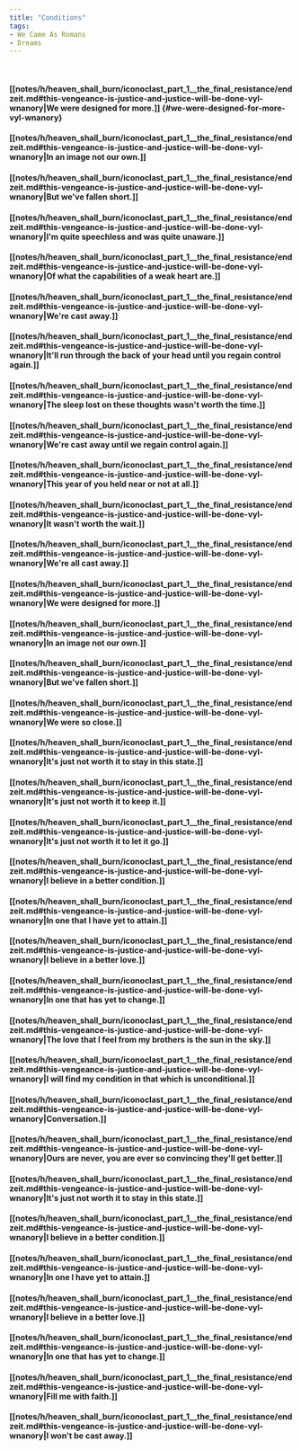 ```yaml
---
title: "Conditions"
tags:
- We Came As Romans
- Dreams
---
```

&nbsp;
#### [[notes/h/heaven_shall_burn/iconoclast_part_1__the_final_resistance/endzeit.md#this-vengeance-is-justice-and-justice-will-be-done-vyl-wnanory|We were designed for more.]] {#we-were-designed-for-more-vyl-wnanory}
#### [[notes/h/heaven_shall_burn/iconoclast_part_1__the_final_resistance/endzeit.md#this-vengeance-is-justice-and-justice-will-be-done-vyl-wnanory|In an image not our own.]]
#### [[notes/h/heaven_shall_burn/iconoclast_part_1__the_final_resistance/endzeit.md#this-vengeance-is-justice-and-justice-will-be-done-vyl-wnanory|But we've fallen short.]]
#### [[notes/h/heaven_shall_burn/iconoclast_part_1__the_final_resistance/endzeit.md#this-vengeance-is-justice-and-justice-will-be-done-vyl-wnanory|I'm quite speechless and was quite unaware.]]
#### [[notes/h/heaven_shall_burn/iconoclast_part_1__the_final_resistance/endzeit.md#this-vengeance-is-justice-and-justice-will-be-done-vyl-wnanory|Of what the capabilities of a weak heart are.]]
#### [[notes/h/heaven_shall_burn/iconoclast_part_1__the_final_resistance/endzeit.md#this-vengeance-is-justice-and-justice-will-be-done-vyl-wnanory|We're cast away.]]
#### [[notes/h/heaven_shall_burn/iconoclast_part_1__the_final_resistance/endzeit.md#this-vengeance-is-justice-and-justice-will-be-done-vyl-wnanory|It'll run through the back of your head until you regain control again.]]
#### [[notes/h/heaven_shall_burn/iconoclast_part_1__the_final_resistance/endzeit.md#this-vengeance-is-justice-and-justice-will-be-done-vyl-wnanory|The sleep lost on these thoughts wasn't worth the time.]]
#### [[notes/h/heaven_shall_burn/iconoclast_part_1__the_final_resistance/endzeit.md#this-vengeance-is-justice-and-justice-will-be-done-vyl-wnanory|We're cast away until we regain control again.]]
#### [[notes/h/heaven_shall_burn/iconoclast_part_1__the_final_resistance/endzeit.md#this-vengeance-is-justice-and-justice-will-be-done-vyl-wnanory|This year of you held near or not at all.]]
#### [[notes/h/heaven_shall_burn/iconoclast_part_1__the_final_resistance/endzeit.md#this-vengeance-is-justice-and-justice-will-be-done-vyl-wnanory|It wasn't worth the wait.]]
#### [[notes/h/heaven_shall_burn/iconoclast_part_1__the_final_resistance/endzeit.md#this-vengeance-is-justice-and-justice-will-be-done-vyl-wnanory|We're all cast away.]]
#### [[notes/h/heaven_shall_burn/iconoclast_part_1__the_final_resistance/endzeit.md#this-vengeance-is-justice-and-justice-will-be-done-vyl-wnanory|We were designed for more.]]
#### [[notes/h/heaven_shall_burn/iconoclast_part_1__the_final_resistance/endzeit.md#this-vengeance-is-justice-and-justice-will-be-done-vyl-wnanory|In an image not our own.]]
#### [[notes/h/heaven_shall_burn/iconoclast_part_1__the_final_resistance/endzeit.md#this-vengeance-is-justice-and-justice-will-be-done-vyl-wnanory|But we've fallen short.]]
#### [[notes/h/heaven_shall_burn/iconoclast_part_1__the_final_resistance/endzeit.md#this-vengeance-is-justice-and-justice-will-be-done-vyl-wnanory|We were so close.]]
#### [[notes/h/heaven_shall_burn/iconoclast_part_1__the_final_resistance/endzeit.md#this-vengeance-is-justice-and-justice-will-be-done-vyl-wnanory|It's just not worth it to stay in this state.]]
#### [[notes/h/heaven_shall_burn/iconoclast_part_1__the_final_resistance/endzeit.md#this-vengeance-is-justice-and-justice-will-be-done-vyl-wnanory|It's just not worth it to keep it.]]
#### [[notes/h/heaven_shall_burn/iconoclast_part_1__the_final_resistance/endzeit.md#this-vengeance-is-justice-and-justice-will-be-done-vyl-wnanory|It's just not worth it to let it go.]]
#### [[notes/h/heaven_shall_burn/iconoclast_part_1__the_final_resistance/endzeit.md#this-vengeance-is-justice-and-justice-will-be-done-vyl-wnanory|I believe in a better condition.]]
#### [[notes/h/heaven_shall_burn/iconoclast_part_1__the_final_resistance/endzeit.md#this-vengeance-is-justice-and-justice-will-be-done-vyl-wnanory|In one that I have yet to attain.]]
#### [[notes/h/heaven_shall_burn/iconoclast_part_1__the_final_resistance/endzeit.md#this-vengeance-is-justice-and-justice-will-be-done-vyl-wnanory|I believe in a better love.]]
#### [[notes/h/heaven_shall_burn/iconoclast_part_1__the_final_resistance/endzeit.md#this-vengeance-is-justice-and-justice-will-be-done-vyl-wnanory|In one that has yet to change.]]
#### [[notes/h/heaven_shall_burn/iconoclast_part_1__the_final_resistance/endzeit.md#this-vengeance-is-justice-and-justice-will-be-done-vyl-wnanory|The love that I feel from my brothers is the sun in the sky.]]
#### [[notes/h/heaven_shall_burn/iconoclast_part_1__the_final_resistance/endzeit.md#this-vengeance-is-justice-and-justice-will-be-done-vyl-wnanory|I will find my condition in that which is unconditional.]]
#### [[notes/h/heaven_shall_burn/iconoclast_part_1__the_final_resistance/endzeit.md#this-vengeance-is-justice-and-justice-will-be-done-vyl-wnanory|Conversation.]]
#### [[notes/h/heaven_shall_burn/iconoclast_part_1__the_final_resistance/endzeit.md#this-vengeance-is-justice-and-justice-will-be-done-vyl-wnanory|Ours are never, you are ever so convincing they'll get better.]]
#### [[notes/h/heaven_shall_burn/iconoclast_part_1__the_final_resistance/endzeit.md#this-vengeance-is-justice-and-justice-will-be-done-vyl-wnanory|It's just not worth it to stay in this state.]]
#### [[notes/h/heaven_shall_burn/iconoclast_part_1__the_final_resistance/endzeit.md#this-vengeance-is-justice-and-justice-will-be-done-vyl-wnanory|I believe in a better condition.]]
#### [[notes/h/heaven_shall_burn/iconoclast_part_1__the_final_resistance/endzeit.md#this-vengeance-is-justice-and-justice-will-be-done-vyl-wnanory|In one I have yet to attain.]]
#### [[notes/h/heaven_shall_burn/iconoclast_part_1__the_final_resistance/endzeit.md#this-vengeance-is-justice-and-justice-will-be-done-vyl-wnanory|I believe in a better love.]]
#### [[notes/h/heaven_shall_burn/iconoclast_part_1__the_final_resistance/endzeit.md#this-vengeance-is-justice-and-justice-will-be-done-vyl-wnanory|In one that has yet to change.]]
#### [[notes/h/heaven_shall_burn/iconoclast_part_1__the_final_resistance/endzeit.md#this-vengeance-is-justice-and-justice-will-be-done-vyl-wnanory|Fill me with faith.]]
#### [[notes/h/heaven_shall_burn/iconoclast_part_1__the_final_resistance/endzeit.md#this-vengeance-is-justice-and-justice-will-be-done-vyl-wnanory|I won't be cast away.]]
